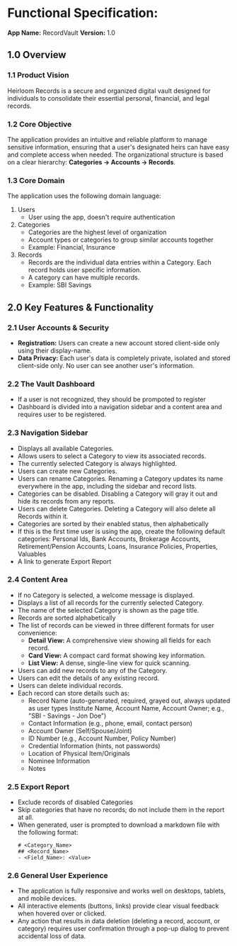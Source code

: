 # Functional Specification: 

**App Name:** RecordVault
**Version:** 1.0

## 1.0 Overview

### 1.1 Product Vision
Heirloom Records is a secure and organized digital vault designed for individuals to consolidate their essential personal, financial, and legal records.

### 1.2 Core Objective
The application provides an intuitive and reliable platform to manage sensitive information, ensuring that a user's designated heirs can have easy and complete access when needed. The organizational structure is based on a clear hierarchy: **Categories → Accounts → Records**.

### 1.3 Core Domain
The application uses the following domain language:
1. Users
   - User using the app, doesn't require authentication
2. Categories
   - Categories are the highest level of organization
   - Account types or categories to group similar accounts together
   - Example: Financial, Insurance
3. Records
   - Records are the individual data entries within a Category. Each record holds user specific information.
   - A category can have multiple records. 
   - Example: SBI Savings 

## 2.0 Key Features & Functionality

### 2.1 User Accounts & Security
- **Registration:** Users can create a new account stored client-side only using their display-name.
- **Data Privacy:** Each user's data is completely private, isolated and stored client-side only. No user can see another user's information.

### 2.2 The Vault Dashboard
- If a user is not recognized, they should be prompoted to register
- Dashboard is divided into a navigation sidebar and a content area and requires user to be registered.

### 2.3 Navigation Sidebar
- Displays all available Categories.
- Allows users to select a Category to view its associated records.
- The currently selected Category is always highlighted.
- Users can create new Categories.
- Users can rename Categories. Renaming a Category updates its name everywhere in the app, including the sidebar and record lists.
- Categories can be disabled. Disabling a Category will gray it out and hide its records from any reports.  
- Users can delete Categories. Deleting a Category will also delete all Records within it.
- Categories are sorted by their enabled status, then alphabetically
- If this is the first time user is using the app, create the following default categories: Personal Ids, Bank Accounts, Brokerage Accounts, Retirement/Pension Accounts, Loans, Insurance Policies, Properties, Valuables 
- A link to generate Export Report 

### 2.4 Content Area
- If no Category is selected, a welcome message is displayed.
- Displays a list of all records for the currently selected Category.
- The name of the selected Category is shown as the page title.
- Records are sorted alphabetically
- The list of records can be viewed in three different formats for user convenience:
  - **Detail View:** A comprehensive view showing all fields for each record.
  - **Card View:** A compact card format showing key information.
  - **List View:** A dense, single-line view for quick scanning.
- Users can add new records to any of the Category.
- Users can edit the details of any existing record.
- Users can delete individual records.
- Each record can store details such as:
  - Record Name (auto-generated, required, grayed out, always updated as user types Institute Name, Account Name, Account Owner; e.g., "SBI - Savings - Jon Doe")
  - Contact Information (e.g., phone, email, contact person)
  - Account Owner (Self/Spouse/Joint)
  - ID Number (e.g., Account Number, Policy Number)
  - Credential Information (hints, not passwords)
  - Location of Physical Item/Originals
  - Nominee Information
  - Notes

### 2.5 Export Report
- Exclude records of disabled Categories
- Skip categories that have no records; do not include them in the report at all.
- When generated, user is prompted to download a markdown file with the following format:
  ```
  # <Category_Name>
  ## <Record_Name>
  - <Field_Name>: <Value>
  ```

### 2.6 General User Experience
- The application is fully responsive and works well on desktops, tablets, and mobile devices.
- All interactive elements (buttons, links) provide clear visual feedback when hovered over or clicked.
- Any action that results in data deletion (deleting a record, account, or category) requires user confirmation through a pop-up dialog to prevent accidental loss of data.